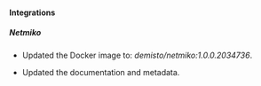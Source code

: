 
#### Integrations

##### Netmiko
- Updated the Docker image to: *demisto/netmiko:1.0.0.2034736*.


- Updated the documentation and metadata. 

